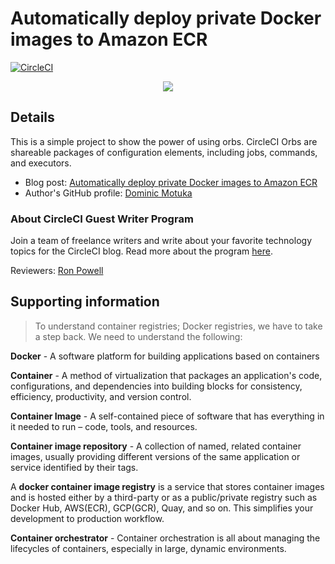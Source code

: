 # Automatically deploy private Docker images to Amazon ECR

[![CircleCI](https://circleci.com/gh/daumie/circleci-ecr-orb-demo.svg?style=svg)](https://circleci.com/gh/daumie/circleci-ecr-orb-demo)

<p align="center"><img src="https://avatars3.githubusercontent.com/u/59034516"></p>

## Details

This is a simple project to show the power of using orbs. CircleCI Orbs are shareable packages of configuration elements, including jobs, commands, and executors.

- Blog post: [Automatically deploy private Docker images to Amazon ECR][blog]
- Author's GitHub profile: [Dominic Motuka][author]

### About CircleCI Guest Writer Program

Join a team of freelance writers and write about your favorite technology topics for the CircleCI blog. Read more about the program [here][gwp-program].

Reviewers: [Ron Powell][ron]


[blog]: https://circleci.com/blog/automatically-deploy-private-docker-images-to-aws-ecr/
[author]: https://github.com/daumie

[gwp-program]: https://circle.ci/3ahQxfu
[ron]: https://github.com/ronpowelljr

## Supporting information

> To understand container registries; Docker registries, we have to take a step back. We need to understand the following:

**Docker** - A software platform for building applications based on containers

**Container** - A method of virtualization that packages an application's code, configurations, and dependencies into building blocks for consistency, efficiency, productivity, and version control.

**Container Image** - A self-contained piece of software that has everything in it needed to run – code, tools, and resources.

**Container image repository** - A collection of named, related container images, usually providing different versions of the same application or service identified by their tags.

A **docker container image registry** is a service that stores container images and is hosted either by a third-party or as a public/private registry such as Docker Hub, AWS(ECR), GCP(GCR), Quay, and so on. This simplifies your development to production workflow.

**Container orchestrator** - Container orchestration is all about managing the lifecycles of containers, especially in large, dynamic environments.

